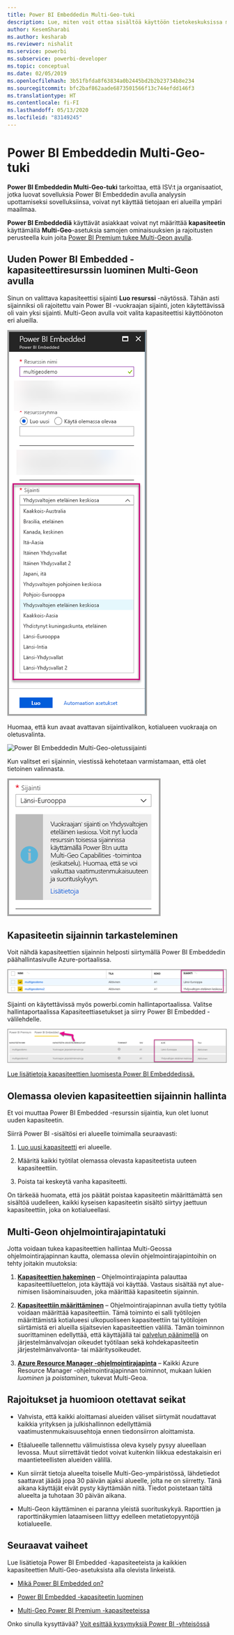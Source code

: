 ```yaml
---
title: Power BI Embeddedin Multi-Geo-tuki
description: Lue, miten voit ottaa sisältöä käyttöön tietokeskuksissa muilla alueilla kuin Power BI Embeddedin kotialueella.
author: KesemSharabi
ms.author: kesharab
ms.reviewer: nishalit
ms.service: powerbi
ms.subservice: powerbi-developer
ms.topic: conceptual
ms.date: 02/05/2019
ms.openlocfilehash: 3b51fbfda8f63834a0b2445bd2b2b23734b8e234
ms.sourcegitcommit: bfc2baf862aade6873501566f13c744efdd146f3
ms.translationtype: HT
ms.contentlocale: fi-FI
ms.lasthandoff: 05/13/2020
ms.locfileid: "83149245"
---
```

# <a name="multi-geo-support-for-power-bi-embedded"></a>Power BI Embeddedin Multi-Geo-tuki

**Power BI Embeddedin Multi-Geo-tuki** tarkoittaa, että ISV:t ja organisaatiot, jotka luovat sovelluksia Power BI Embeddedin avulla analyysin upottamiseksi sovelluksiinsa, voivat nyt käyttää tietojaan eri alueilla ympäri maailmaa.

**Power BI Embeddediä** käyttävät asiakkaat voivat nyt määrittää **kapasiteetin** käyttämällä **Multi-Geo**-asetuksia samojen ominaisuuksien ja rajoitusten perusteella kuin joita [Power BI Premium tukee Multi-Geon avulla](../../admin/service-admin-premium-Multi-Geo.md).

## <a name="creating-new-power-bi-embedded-capacity-resource-with-multi-geo"></a>Uuden Power BI Embedded -kapasiteettiresurssin luominen Multi-Geon avulla

Sinun on valittava kapasiteettisi sijainti **Luo resurssi** -näytössä. Tähän asti sijainniksi oli rajoitettu vain Power BI -vuokraajan sijainti, joten käytettävissä oli vain yksi sijainti. Multi-Geon avulla voit valita kapasiteettisi käyttöönoton eri alueilla.

![Power BI Embeddedin Multi-Geo-asennus](media/embedded-multi-geo/pbie-multi-geo-setup.png)

Huomaa, että kun avaat avattavan sijaintivalikon, kotialueen vuokraaja on oletusvalinta.
  
![Power BI Embeddedin Multi-Geo-oletussijainti](media/embedded-multi-geo/pbie-multi-geo-default-location.png)

Kun valitset eri sijainnin, viestissä kehotetaan varmistamaan, että olet tietoinen valinnasta.

![Sijainnin muuttaminen](media/embedded-multi-geo/pbie-multi-geo-location-change.png)

## <a name="view-capacity-location"></a>Kapasiteetin sijainnin tarkasteleminen

Voit nähdä kapasiteettien sijainnin helposti siirtymällä Power BI Embeddedin päähallintasivulle Azure-portaalissa.

![Eri sijainneissa olevat kapasiteetit](media/embedded-multi-geo/pbie-multi-geo-location-different.png)

Sijainti on käytettävissä myös powerbi.comin hallintaportaalissa. Valitse hallintaportaalissa Kapasiteettiasetukset ja siirry Power BI Embedded -välilehdelle.

![Hallintaportaalissa tarkasteleminen](media/embedded-multi-geo/pbie-multi-geo-admin-portal.png)

[Lue lisätietoja kapasiteettien luomisesta Power BI Embeddedissä.](azure-pbie-create-capacity.md)

## <a name="manage-existing-capacities-location"></a>Olemassa olevien kapasiteettien sijainnin hallinta

Et voi muuttaa Power BI Embedded -resurssin sijaintia, kun olet luonut uuden kapasiteetin.

Siirrä Power BI -sisältösi eri alueelle toimimalla seuraavasti:

1. [Luo uusi kapasiteetti](azure-pbie-create-capacity.md) eri alueelle.

2. Määritä kaikki työtilat olemassa olevasta kapasiteetista uuteen kapasiteettiin.

3. Poista tai keskeytä vanha kapasiteetti.

On tärkeää huomata, että jos päätät poistaa kapasiteetin määrittämättä sen sisältöä uudelleen, kaikki kyseisen kapasiteetin sisältö siirtyy jaettuun kapasiteettiin, joka on kotialueellasi.

## <a name="api-support-for-multi-geo"></a>Multi-Geon ohjelmointirajapintatuki

Jotta voidaan tukea kapasiteettien hallintaa Multi-Geossa ohjelmointirajapinnan kautta, olemassa oleviin ohjelmointirajapintoihin on tehty joitakin muutoksia:

1. **[Kapasiteettien hakeminen](https://docs.microsoft.com/rest/api/power-bi/capacities/getcapacities)** – Ohjelmointirajapinta palauttaa kapasiteettiluettelon, jota käyttäjä voi käyttää. Vastaus sisältää nyt alue-nimisen lisäominaisuuden, joka määrittää kapasiteetin sijainnin.

2. **[Kapasiteettiin määrittäminen](https://docs.microsoft.com/rest/api/power-bi/capacities)** – Ohjelmointirajapinnan avulla tietty työtila voidaan määrittää kapasiteettiin. Tämä toiminto ei salli työtilojen määrittämistä kotialueesi ulkopuoliseen kapasiteettiin tai työtilojen siirtämistä eri alueilla sijaitsevien kapasiteettien välillä. Tämän toiminnon suorittaminen edellyttää, että käyttäjällä tai [palvelun päänimellä](embed-service-principal.md) on järjestelmänvalvojan oikeudet työtilaan sekä kohdekapasiteetin järjestelmänvalvonta- tai määritysoikeudet.

3. **[Azure Resource Manager -ohjelmointirajapinta](https://docs.microsoft.com/rest/api/power-bi-embedded/capacities)** – Kaikki Azure Resource Manager -ohjelmointirajapinnan toiminnot, mukaan lukien *luominen* ja *poistaminen*, tukevat Multi-Geoa.

## <a name="limitations-and-considerations"></a>Rajoitukset ja huomioon otettavat seikat

* Vahvista, että kaikki aloittamasi alueiden väliset siirtymät noudattavat kaikkia yrityksen ja julkishallinnon edellyttämiä vaatimustenmukaisuusehtoja ennen tiedonsiirron aloittamista.

* Etäalueelle tallennettu välimuistissa oleva kysely pysyy alueellaan levossa. Muut siirrettävät tiedot voivat kuitenkin liikkua edestakaisin eri maantieteellisten alueiden välillä.

* Kun siirrät tietoja alueelta toiselle Multi-Geo-ympäristössä, lähdetiedot saattavat jäädä jopa 30 päivän ajaksi alueelle, jolta ne on siirretty. Tänä aikana käyttäjät eivät pysty käyttämään niitä. Tiedot poistetaan tältä alueelta ja tuhotaan 30 päivän aikana.

* Multi-Geon käyttäminen ei paranna yleistä suorituskykyä. Raporttien ja raporttinäkymien lataamiseen liittyy edelleen metatietopyyntöjä kotialueelle.

## <a name="next-steps"></a>Seuraavat vaiheet

Lue lisätietoja Power BI Embedded -kapasiteeteista ja kaikkien kapasiteettien Multi-Geo-asetuksista alla olevista linkeistä.

* [Mikä Power BI Embedded on?](azure-pbie-what-is-power-bi-embedded.md)

* [Power BI Embedded -kapasiteetin luominen](azure-pbie-create-capacity.md)

* [Multi-Geo Power BI Premium -kapasiteeteissa](../../admin/service-admin-premium-multi-geo.md)

Onko sinulla kysyttävää? [Voit esittää kysymyksiä Power BI -yhteisössä](https://community.powerbi.com/)